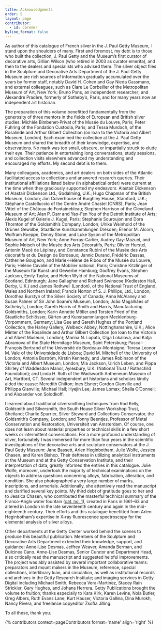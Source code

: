 ```yaml
---
title: Acknowledgments
order: 5
layout: page
contributor:
  - id: cbremer
byline_format: false
---
```


As author of this catalogue of French silver in the J. Paul Getty Museum, I stand upon the shoulders of many. First and foremost, my debt is to those who built the collection, J. Paul Getty and the Museum’s first curator of decorative arts, Gillian Wilson (who retired in 2003 as curator emerita), and then to the dealers and specialists who advised them. The silver object files in the Sculpture and Decorative Arts Department of the J. Paul Getty Museum are rich sources of information gradually accumulated over the years by former staff, notably David H. Cohen and Gay Nieda Gassmann, and external colleagues, such as Clare Le Corbeiller of the Metropolitan Museum of Art, New York; Bruno Pons, an independent researcher; and Alexandre Pradère, formerly of Sotheby’s, Paris, and for many years now an independent art historian.

The preparation of this volume benefitted fundamentally from the generosity of three mentors in the fields of European and British silver studies: Michèle Bimbenet-Privat of the Musée du Louvre, Paris; Peter Fuhring of the Fondation Custodia, Paris; and Tessa Murdoch, of the Rosalinde and Arthur Gilbert Collection (on loan to the Victoria and Albert Museum, London). Each examined the collection at the J. Paul Getty Museum and shared the breadth of their knowledge, expertise, and observations. No mark was too small, obscure, or impartially struck to elude their eye. Their patience in entertaining long conversations, study sessions, and collection visits elsewhere advanced my understanding and encouraged my efforts. My second debt is to them.

Many colleagues, academics, and art dealers on both sides of the Atlantic facilitated access to collections and answered research queries. Their institutional affiliations listed below (in alphabetical order) were current at the time when they graciously supported my endeavors: Alastair Dickenson of Alastair Dickenson Ltd., Godalming, U.K.; Hugo Chapman of the British Museum, London; Jon Culverhouse of Burghley House, Stamford, U.K.; Stéphane Castelluccio of the Centre André Chastel (CNRS), Paris; Jean Vittet of the Château de Fontainebleau; Stephen Harrison of the Cleveland Museum of Art; Alan P. Darr and Yao-Fen You of the Detroit Institute of Arts; Alexis Kugel of Galerie J. Kugel, Paris; Stephanie Souroujon and Dora Thornton of the Goldsmith’s Company, London; Ulrike Weinhold of the Grünes Gewölbe, Staatliche Kunstsammlungen Dresden; Ellenor M. Alcorn, Wolfram Koeppe, Denny Stone, and Luke Syson of the Metropolitan Museum of Art, New York; Anne Forray-Carlier, Audrey Gay-Mazuel, and Sophie Motsch of the Musée des Arts Décoratifs, Paris; Olivier Hurstel, Antonin Macé de Lépinay, and Constance Rubini of the Musée des Arts décoratifs et du Design de Bordeaux; Jannic Durand, Frédéric Dassas, Catherine Gougeon, and Marie-Hélène de Ribou of the Musée du Louvre, Paris; Hélène Cavalié of the Mobilier national, Paris; Christine Kitzlinger of the Museum für Kunst und Gewerbe Hamburg; Godfrey Evans, Stephen Jackson, Emily Taylor, and Helen Wyld of the National Museums of Scotland, Edinburgh; Jane Gallagher and Richard Swinscoe (Kedleston Hall, Derby, U.K.) and James Rothwell (London), of the National Trust of England, Wales and Northern Ireland; Francis Norton of S. J. Phillips, Ltd., London; Dorothea Burstyn of the Silver Society of Canada; Anna McAlaney and Susan Palmer of Sir John Soane’s Museum, London; João Magalhães of Sotheby’s, London; Gareth Harris of Smith and Harris, Manufacturing Goldsmiths, London; Karin Annette Möller and Torsten Fried of the Staatliche Schlösser, Gärten und Kunstsammlungen Mecklenburg-Vorpommern, Germany; Lisa Gee and Gareth Hughes of the Portland Collection, the Harley Gallery, Welbeck Abbey, Nottinghamshire, U.K.; Alice Minter of the Rosalinde and Arthur Gilbert Collection (on loan to the Victoria and Albert Museum, London); Marina N. Lopato, Olga Lokalova, and Katja Abramova of the State Hermitage Museum, Saint Petersburg; Pascal-François Bertrand of the Université de Bordeaux-Montaigne; Teresa Leonor M. Vale of the Universidade de Lisboa; David M. Mitchell of the University of London; Antonia Boström, Kirstin Kennedy, and James Robinson of the Victoria and Albert Museum, London; Mia Jackson, Ulrich Leben, and Pippa Shirley of Waddesdon Manor, Aylesbury, U.K. (National Trust / Rothschild Foundation); and Linda H. Roth of the Wadsworth Antheneum Museum of Art, Hartford, CT. Several independent art historians and scholars kindly aided the cause: Meredith Chilton; Ines Elsner; Gordon Glanville and Philippa Glanville; Michael Hall; Hyejin Lee; James Lomax; Sheila O’Connell; and Alexander von Solodkoff.

I learned about traditional silversmithing techniques from Rod Kelly, Goldsmith and Silversmith, the South House Silver Workshop Trust, Shetland; Charlie Spurrier, Silver Steward and Collections Conservator, the Goldsmith’s Company, London; and Tonny Beentjes, Professor of Metal Conservation and Restoration, Universiteit van Amsterdam. Of course, one does not learn about material properties or technical skills in a few short weeks or intermittent conversations. For a more profound understanding of silver, fortunately I was immersed for more than four years in the scientific investigations of the decorative arts and sculpture conservators at the J. Paul Getty Museum: Jane Bassett, Arlen Heginbotham, Julie Wolfe, Jessica Chasen, and Karen Bishop. Their deftness in utilizing analytical instruments at the Museum and at the Getty Conservation Institute, and their interpretation of data, greatly informed the entries in this catalogue. Julie Wolfe, moreover, undertook the majority of technical examinations on the objects to address questions concerning alloys, fabrication, alteration, and condition. She also photographed a very large number of marks, inscriptions, and armorials. Additionally, she attentively read the manuscript and clarified several key points. My third debt of gratitude goes to her and to Jessica Chasen, who contributed the masterful technical summary of the Franco-Anglo water fountain ([cat. no. 1](/catalogue/1/)), created in Paris in 1661–63 and altered in London in the late seventeenth century and again in the mid-eighteenth century. Their efforts and this catalogue benefitted from Arlen Heginbotham’s expertise in X-ray fluorescence spectroscopy for the elemental analysis of silver alloys.

Other departments at the Getty Center worked behind the scenes to produce this beautiful publication. Members of the Sculpture and Decorative Arts Department extended their knowledge, support, and guidance: Anne-Lise Desmas, Jeffrey Weaver, Amanda Berman, and Dulcinea Cano. Anne-Lise Desmas, Senior Curator and Department Head, also critically read the manuscript and suggested helpful improvements. The project was ably assisted by several important collaborative teams: preparators and mount makers in the Museum; reference, special collections, interlibrary loan, and circulation, as well as institutional records and archives in the Getty Research Institute; and imaging services in Getty Digital including Michael Smith, Rebecca Vera-Martinez, Stacey Rain Strickler, Gary Hughes, and Johana Herrera. Getty Publications brought the volume to fruition; thanks especially to Kara Kirk, Karen Levine, Nola Butler, Greg Albers, Ruth Evans Lane, Kurt Hauser, Victoria Gallina, Dina Murokh, Nancy Rivera, and freelance copyeditor Zsofia Jilling.

To all these, thank you.

{% contributors context=pageContributors format='name' align='right' %}
